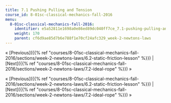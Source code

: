 ```yaml
---
title: 7.1 Pushing Pulling and Tension
course_id: 8-01sc-classical-mechanics-fall-2016
menu:
  8-01sc-classical-mechanics-fall-2016:
    identifier: e5a52811e1698a0e86ed89dc040ff7ce_7.1-pushing-pulling-and-tension
    weight: 170
    parent: cf6d9ae85d7b6e788f1e70cf24afc329_week-2-newtons-laws
---
```

« [Previous]({{% ref "courses/8-01sc-classical-mechanics-fall-2016/sections/week-2-newtons-laws/6.2-static-friction-lesson" %}}) | [Next]({{% ref "courses/8-01sc-classical-mechanics-fall-2016/sections/week-2-newtons-laws/7.2-ideal-rope" %}}) »

« [Previous]({{% ref "courses/8-01sc-classical-mechanics-fall-2016/sections/week-2-newtons-laws/6.2-static-friction-lesson" %}}) | [Next]({{% ref "courses/8-01sc-classical-mechanics-fall-2016/sections/week-2-newtons-laws/7.2-ideal-rope" %}}) »